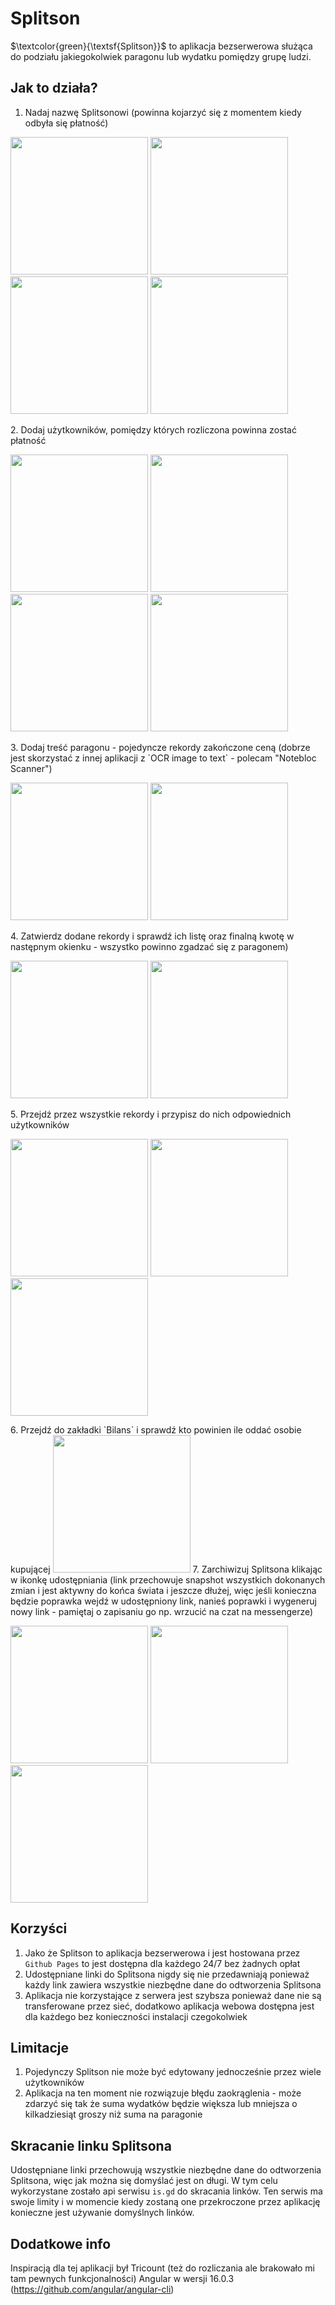 # Splitson

$\textcolor{green}{\textsf{Splitson}}$ to aplikacja bezserwerowa służąca do podziału jakiegokolwiek paragonu lub wydatku pomiędzy grupę ludzi.

## Jak to działa?

1. Nadaj nazwę Splitsonowi (powinna kojarzyć się z momentem kiedy odbyła się płatność)  
<p float="left">
  <img src="readme-images/1_1.png" width="220"> 
  <img src="readme-images/1_2.png" width="220"> 
  <img src="readme-images/1_3.png" width="220"> 
  <img src="readme-images/1_4.png" width="220">
</p>
2. Dodaj użytkowników, pomiędzy których rozliczona powinna zostać płatność  
<p float="left">
  <img src="readme-images/2_1.png" width="220"> 
  <img src="readme-images/2_2.png" width="220"> 
  <img src="readme-images/2_3.png" width="220"> 
  <img src="readme-images/2_4.png" width="220">
</p>
3. Dodaj treść paragonu - pojedyncze rekordy zakończone ceną (dobrze jest skorzystać z innej aplikacji z `OCR image to text` - polecam "Notebloc Scanner")  
<p float="left">
  <img src="readme-images/3_1.png" width="220"> 
  <img src="readme-images/3_2.png" width="220">
</p>
4. Zatwierdz dodane rekordy i sprawdź ich listę oraz finalną kwotę w następnym okienku - wszystko powinno zgadzać się z paragonem)  
<p float="left">
  <img src="readme-images/4_1.png" width="220"> 
  <img src="readme-images/4_2.png" width="220">
</p>
5. Przejdź przez wszystkie rekordy i przypisz do nich odpowiednich użytkowników  
<p float="left">
  <img src="readme-images/5_1.png" width="220"> 
  <img src="readme-images/5_2.png" width="220"> 
  <img src="readme-images/5_3.png" width="220">
</p>
6. Przejdź do zakładki `Bilans` i sprawdź kto powinien ile oddać osobie kupującej  
<img src="readme-images/6_1.png" width="220"> 
7. Zarchiwizuj Splitsona klikając w ikonkę udostępniania (link przechowuje snapshot wszystkich dokonanych zmian i jest aktywny do końca świata i jeszcze dłużej, więc jeśli konieczna będzie poprawka wejdź w udostępniony link, nanieś poprawki i wygeneruj nowy link - pamiętaj o zapisaniu go np. wrzucić na czat na messengerze)
<p float="left">
  <img src="readme-images/7_1.png" width="220"> 
  <img src="readme-images/7_2.png" width="220"> 
  <img src="readme-images/7_3.png" width="220">
</p>

## Korzyści

1. Jako że Splitson to aplikacja bezserwerowa i jest hostowana przez `Github Pages` to jest dostępna dla każdego 24/7 bez żadnych opłat
2. Udostępniane linki do Splitsona nigdy się nie przedawniają ponieważ każdy link zawiera wszystkie niezbędne dane do odtworzenia Splitsona
3. Aplikacja nie korzystające z serwera jest szybsza ponieważ dane nie są transferowane przez sieć, dodatkowo aplikacja webowa dostępna jest dla każdego bez konieczności instalacji czegokolwiek

## Limitacje 

1. Pojedynczy Splitson nie może być edytowany jednocześnie przez wiele użytkowników
2. Aplikacja na ten moment nie rozwiązuje błędu zaokrąglenia - może zdarzyć się tak że suma wydatków będzie większa lub mniejsza o kilkadziesiąt groszy niż suma na paragonie

## Skracanie linku Splitsona

Udostępniane linki przechowują wszystkie niezbędne dane do odtworzenia Splitsona, więc jak można się domyślać jest on długi. W tym celu wykorzystane zostało api serwisu `is.gd` do skracania linków. Ten serwis ma swoje limity i w momencie kiedy zostaną one przekroczone przez aplikację konieczne jest używanie domyślnych linków. 

## Dodatkowe info

Inspiracją dla tej aplikacji był Tricount (też do rozliczania ale brakowało mi tam pewnych funkcjonalności)
Angular w wersji 16.0.3 (https://github.com/angular/angular-cli)
